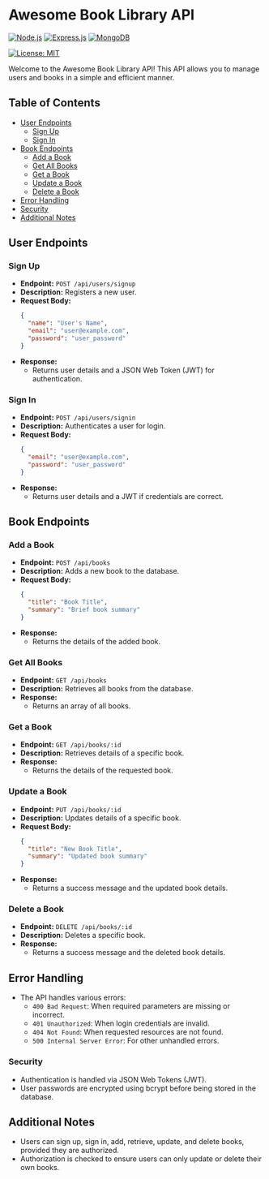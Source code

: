 # Awesome Book Library API
[![Node.js](https://img.shields.io/badge/Node.js-v14.17.5-green)](https://nodejs.org/)
[![Express.js](https://img.shields.io/badge/Express.js-v4.17.1-blue)](https://expressjs.com/)
[![MongoDB](https://img.shields.io/badge/MongoDB-v4.4.1-lightgrey)](https://www.mongodb.com/)

[![License: MIT](https://img.shields.io/badge/License-MIT-blue)](https://opensource.org/licenses/MIT)



Welcome to the Awesome Book Library API! This API allows you to manage users and books in a simple and efficient manner.

## Table of Contents
- [User Endpoints](#user-endpoints)
    - [Sign Up](#sign-up)
    - [Sign In](#sign-in)
- [Book Endpoints](#book-endpoints)
    - [Add a Book](#add-a-book)
    - [Get All Books](#get-all-books)
    - [Get a Book](#get-a-book)
    - [Update a Book](#update-a-book)
    - [Delete a Book](#delete-a-book)
- [Error Handling](#error-handling)
- [Security](#security)
- [Additional Notes](#additional-notes)

## User Endpoints

### Sign Up
- **Endpoint:** `POST /api/users/signup`
- **Description:** Registers a new user.
- **Request Body:**
    ```json
    {
      "name": "User's Name",
      "email": "user@example.com",
      "password": "user_password"
    }
    ```
- **Response:** 
    - Returns user details and a JSON Web Token (JWT) for authentication.

### Sign In
- **Endpoint:** `POST /api/users/signin`
- **Description:** Authenticates a user for login.
- **Request Body:**
    ```json
    {
      "email": "user@example.com",
      "password": "user_password"
    }
    ```
- **Response:** 
    - Returns user details and a JWT if credentials are correct.

## Book Endpoints

### Add a Book
- **Endpoint:** `POST /api/books`
- **Description:** Adds a new book to the database.
- **Request Body:**
    ```json
    {
      "title": "Book Title",
      "summary": "Brief book summary"
    }
    ```
- **Response:** 
    - Returns the details of the added book.

### Get All Books
- **Endpoint:** `GET /api/books`
- **Description:** Retrieves all books from the database.
- **Response:** 
    - Returns an array of all books.

### Get a Book
- **Endpoint:** `GET /api/books/:id`
- **Description:** Retrieves details of a specific book.
- **Response:** 
    - Returns the details of the requested book.

### Update a Book
- **Endpoint:** `PUT /api/books/:id`
- **Description:** Updates details of a specific book.
- **Request Body:**
    ```json
    {
      "title": "New Book Title",
      "summary": "Updated book summary"
    }
    ```
- **Response:** 
    - Returns a success message and the updated book details.

### Delete a Book
- **Endpoint:** `DELETE /api/books/:id`
- **Description:** Deletes a specific book.
- **Response:** 
    - Returns a success message and the deleted book details.

## Error Handling
- The API handles various errors:
    - `400 Bad Request`: When required parameters are missing or incorrect.
    - `401 Unauthorized`: When login credentials are invalid.
    - `404 Not Found`: When requested resources are not found.
    - `500 Internal Server Error`: For other unhandled errors.

### Security
- Authentication is handled via JSON Web Tokens (JWT).
- User passwords are encrypted using bcrypt before being stored in the database.

## Additional Notes
- Users can sign up, sign in, add, retrieve, update, and delete books, provided they are authorized.
- Authorization is checked to ensure users can only update or delete their own books.
